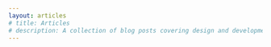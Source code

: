 ```yaml
---
layout: articles
# title: Articles
# description: A collection of blog posts covering design and development across all mediums
---
```


<!-- <p>A collection of blog posts covering design and development across all mediums.</p> -->
